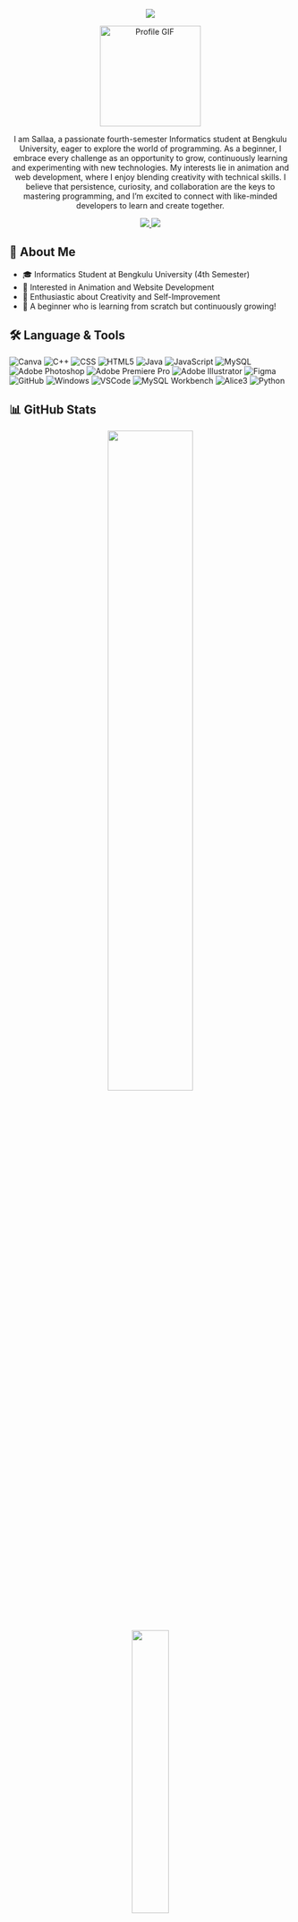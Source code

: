<p align="center">
    <img src="https://readme-typing-svg.herokuapp.com?color=E22FE4&width=510&height=28&lines=Hi+👋+I'm+Sallaa+Fikriyatul+Arifah;Excited+to+Learn+and+Grow;Starting+from+Zero+but+Ready+to+Explore!&center=true">
</p>
<p align="center">
    <img src="https://github.com/7oSkaaa/7oSkaaa/blob/main/Images/about_me.gif?raw=true" alt="Profile GIF" width="180px">
</p>
<p align="center">
  I am Sallaa, a passionate fourth-semester Informatics student at Bengkulu University, eager to explore the world of programming. As a beginner, I embrace every challenge as an opportunity to grow, continuously learning and experimenting with new technologies. My interests lie in animation and web development, where I enjoy blending creativity with technical skills. I believe that persistence, curiosity, and collaboration are the keys to mastering programming, and I’m excited to connect with like-minded developers to learn and create together.
</p>
<div align="center">
    <a href="https://www.instagram.com/sella.118?igsh=c3N6Ymxpd3NudXUy" target="blank">
        <img src="https://img.shields.io/badge/Instagram-E22FE4?style=for-the-badge&logo=Instagram&logoColor=white" target="_blank" />
    </a>
    <a href="https://wa.link/jte60l" target="blank">
        <img src="https://img.shields.io/badge/Whatsapp-E22FE4?style=for-the-badge&logo=Whatsapp&logoColor=white" target="_blank" />
    </a>
</div>

## 📌 About Me
- 🎓 Informatics Student at Bengkulu University (4th Semester)
- 🎨 Interested in Animation and Website Development
- 🚀 Enthusiastic about Creativity and Self-Improvement
- 🌱 A beginner who is learning from scratch but continuously growing!

## 🛠️ Language & Tools
![Canva](https://img.shields.io/badge/canva-%2300599C.svg?style=for-the-badge&logo=canva&logoColor=white)
![C++](https://img.shields.io/badge/c++-%2300599C.svg?style=for-the-badge&logo=c%2B%2B&logoColor=white) 
![CSS](https://img.shields.io/badge/css-%231572B6.svg?style=for-the-badge&logo=css&logoColor=white) 
![HTML5](https://img.shields.io/badge/html5-%23E34F26.svg?style=for-the-badge&logo=html5&logoColor=white) 
![Java](https://img.shields.io/badge/java-%23ED8B00.svg?style=for-the-badge&logo=openjdk&logoColor=white) 
![JavaScript](https://img.shields.io/badge/javascript-%23323330.svg?style=for-the-badge&logo=javascript&logoColor=%23F7DF1E) 
![MySQL](https://img.shields.io/badge/mysql-4479A1.svg?style=for-the-badge&logo=mysql&logoColor=white) 
![Adobe Photoshop](https://img.shields.io/badge/adobe%20photoshop-%2331A8FF.svg?style=for-the-badge&logo=adobe%20photoshop&logoColor=white) 
![Adobe Premiere Pro](https://img.shields.io/badge/Adobe%20Premiere%20Pro-9999FF.svg?style=for-the-badge&logo=Adobe%20Premiere%20Pro&logoColor=white) 
![Adobe Illustrator](https://img.shields.io/badge/adobe%20illustrator-%23FF9A00.svg?style=for-the-badge&logo=adobe%20illustrator&logoColor=white) 
![Figma](https://img.shields.io/badge/figma-%23F24E1E.svg?style=for-the-badge&logo=figma&logoColor=white)
![GitHub](https://img.shields.io/badge/github-%23121011.svg?style=for-the-badge&logo=github&logoColor=white) 
![Windows](https://img.shields.io/badge/windows-%23F05033.svg?style=for-the-badge&logo=gitforwindows&logoColor=white)
![VSCode](https://img.shields.io/badge/vscode-%2300599C.svg?style=for-the-badge&logo=visualstudio&logoColor=white)
![MySQL Workbench](https://img.shields.io/badge/MySQL%20Workbench-4479A1.svg?style=for-the-badge&logo=MySQL&logoColor=white)
![Alice3](https://img.shields.io/badge/Alice3-000957.svg?style=for-the-badge&logo=alice3&logoColor=white)
![Python](https://img.shields.io/badge/Python-000957.svg?style=for-the-badge&logo=python&logoColor=white)

## 📊 GitHub Stats
<div align="center">
  <img src="https://github-readme-stats.vercel.app/api?username=Sallaa118&theme=radical&hide_border=true&include_all_commits=true&count_private=true" width="55%" /> </br>
  <img src="https://github-readme-stats.vercel.app/api/top-langs/?username=Sallaa118&theme=radical&hide_border=true&include_all_commits=true&count_private=true&layout=compact" width="36%" /> </br>
</div>

## 📺 Project Videos
<div align="center">
    
[![TUBES PPBO A1 || CERITA RAKYAT ANOK LUMANG || KELOMPOK 2](https://ytcards.demolab.com/?id=i4fX1f41gqs&title=TUBES+PPBO+A1+||+CERITA+RAKYAT+ANOK+LUMANG+||+KELOMPOK+2&lang=en&timestamp=1740593333&background_color=000957&title_color=E22FE4&stats_color=%23dedede&max_title_lines=1&width=260&border_radius=5&duration=123 "TUBES PPBO A1 || CERITA RAKYAT ANOK LUMANG || KELOMPOK 2")](https://youtu.be/i4fX1f41gqs?si=i4p0CXSuQmauGFEF)
[![KEYURA || Tugas Besar Kelompok 6 (HOROR)](https://ytcards.demolab.com/?id=JZ-8aefvnq8&title=KEYURA+||+Tugas+Besar+Kelompok+6+(HOROR)&lang=en&timestamp=1740593333&background_color=000957&title_color=E22FE4&stats_color=%23dedede&max_title_lines=1&width=260&border_radius=5&duration=123 "KEYURA || Tugas Besar Kelompok 6 (HOROR)")](https://youtu.be/JZ-8aefvnq8?si=_KWQjZ5cc8uwsR0B)
[![Tubes PBO A1 || Greenfoot Space Adventure || Kelompok 2](https://ytcards.demolab.com/?id=ag4t3MrGPdQ&title=Tubes+PBO+A1+||+Greenfoot+Space+Adventure+||+Kelompok+2&lang=en&timestamp=1740593333&background_color=000957&title_color=E22FE4&stats_color=%23dedede&max_title_lines=1&width=260&border_radius=5&duration=123 "Tubes PBO A1 || Greenfoot Space Adventure || Kelompok 2")](https://youtu.be/ag4t3MrGPdQ?si=QOlh_zeeJ3lx9F1l)
</div>

<p align="center"> <img src="https://komarev.com/ghpvc/?username=Sallaa118&label=Profile%20views&color=0e75b6&style=flat" alt="sella" /> </p>
